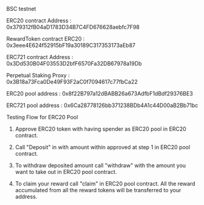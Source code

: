 
BSC testnet

ERC20 contract Address :  0x379312fB04aD1783D34B7C4FD676628aebfc7F98

RewardToken contract ERC20 :  0x3eee4E624f52915bF19a30189C317353173aEb87

ERC721 contract Address : 0x3Dd530B04F03553D2bfF6570Fa32DB67978a19Db

Perpetual Staking Proxy :  0x3B18a73Fca0De49F93F2aC0f7094617c77fbCa22

ERC20 pool address :  0x8f22B797a12dBABB26a673AdfbF1dBdf29376BE3

ERC721 pool address :  0x6Ca28778126bb371238BDb4A1c44D00aB2Bb71bc



Testing Flow for ERC20 Pool

1. Approve ERC20 token with having spender as ERC20 pool in ERC20 contract.

2. Call "Deposit" in  with amount within approved at step 1 in ERC20 pool contract.

3. To withdraw deposited amount call "withdraw" with the amount you want to take out in ERC20 pool contract.

4. To claim your reward call "claim" in ERC20 pool contract. All the reward accumulated from all the reward tokens will be transferred to your address.


